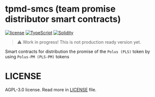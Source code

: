 # tpmd-smcs (team promise distributor smart contracts)

[![license](https://img.shields.io/static/v1?style=for-the-badge&message=AGPL-3.0&color=red&logo=GNU&logoColor=FFFFFF&label=license)](https://github.com/polus-dev/tpmd-smcs/blob/main/LICENSE) [![TypeScript](https://img.shields.io/badge/TypeScript-007ACC?style=for-the-badge&logo=typescript&logoColor=white)](https://www.typescriptlang.org/) [![Solidity](https://img.shields.io/badge/Solidity-e6e6e6?style=for-the-badge&logo=solidity&logoColor=black)](https://soliditylang.org/)

> :warning: Work in progress! This is not production ready version yet.

Smart contracts for distribution the promise of the `Polus (PLS)` token by using `Polus-PM (PLS-PM)` tokens

# LICENSE

AGPL-3.0 license. Read more in [LICENSE](./LICENSE) file.
